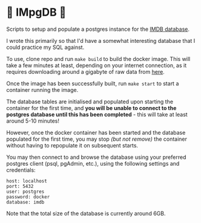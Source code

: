 # 🎥 IMpgDB 💽

Scripts to setup and populate a postgres instance for the [IMDB database](https://www.imdb.com/interfaces/).

I wrote this primarily so that I'd have a somewhat interesting database that I could practice my SQL against.

To use, clone repo and run `make build` to build the docker image. This will take a few minutes at least, depending on your internet connection, as it requires downloading around a gigabyte of raw data from [here](https://datasets.imdbws.com/).

Once the image has been successfully built, run `make start` to start a container running the image.

The database tables are initialised and populated upon starting the container for the first time, and **you will be unable to connect to the postgres database until this has been completed** - this will take at least around 5-10 minutes! 

However, once the docker container has been started and the database populated for the first time, you may stop *(but not remove)* the container without having to repopulate it on subsequent starts.  

You may then connect to and browse the database using your preferred postgres client (psql, pgAdmin, etc.), using the following settings and credentials:
```
host: localhost
port: 5432
user: postgres
password: docker
database: imdb
```

Note that the total size of the database is currently around 6GB.
